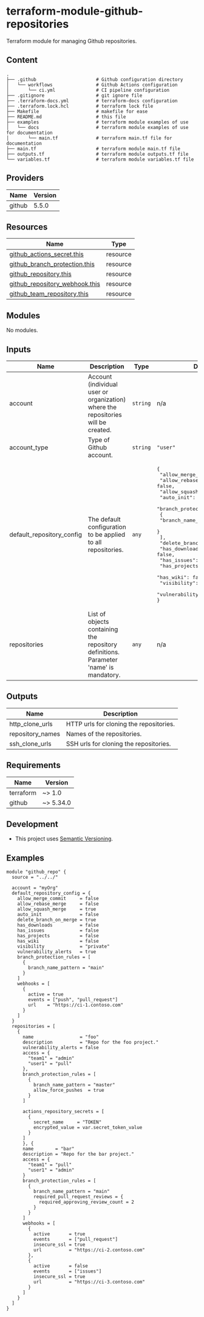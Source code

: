 # terraform-module-github-repositories

Terraform module for managing Github repositories.

## Content

<!-- tree -a -I .git .` -->

```text
.
├── .github                      # Github configuration directory
│   └── workflows                # Github Actions configuration
│       └── ci.yml               # CI pipeline configuration
├── .gitignore                   # git ignore file
├── .terraform-docs.yml          # terraform-docs configuration
├── .terraform.lock.hcl          # terraform lock file
├── Makefile                     # makefile for ease
├── README.md                    # this file
├── examples                     # terraform module examples of use
│   └── docs                     # terraform module examples of use for documentation
│       └── main.tf              # terraform main.tf file for documentation
├── main.tf                      # terraform module main.tf file
├── outputs.tf                   # terraform module outputs.tf file
└── variables.tf                 # terraform module variables.tf file
```

<!-- **WARNING:** Please don't change the content below this line.  This is automatically generated by [terraform-docs](https://github.com/terraform-docs/terraform-docs) -->

<!-- BEGIN_TF_DOCS -->


## Providers

| Name | Version |
|------|---------|
| github | 5.5.0 |

## Resources

| Name | Type |
|------|------|
| [github_actions_secret.this](https://registry.terraform.io/providers/integrations/github/latest/docs/resources/actions_secret) | resource |
| [github_branch_protection.this](https://registry.terraform.io/providers/integrations/github/latest/docs/resources/branch_protection) | resource |
| [github_repository.this](https://registry.terraform.io/providers/integrations/github/latest/docs/resources/repository) | resource |
| [github_repository_webhook.this](https://registry.terraform.io/providers/integrations/github/latest/docs/resources/repository_webhook) | resource |
| [github_team_repository.this](https://registry.terraform.io/providers/integrations/github/latest/docs/resources/team_repository) | resource |

## Modules

No modules.

## Inputs

| Name | Description | Type | Default | Required |
|------|-------------|------|---------|:--------:|
| account | Account (individual user or organization) where the repositories will be created. | `string` | n/a | yes |
| account\_type | Type of Github account. | `string` | `"user"` | no |
| default\_repository\_config | The default configuration to be applied to all repositories. | `any` | <pre>{<br>  "allow_merge_commit": false,<br>  "allow_rebase_merge": false,<br>  "allow_squash_merge": true,<br>  "auto_init": false,<br>  "branch_protection_rules": [<br>    {<br>      "branch_name_pattern": "main"<br>    }<br>  ],<br>  "delete_branch_on_merge": true,<br>  "has_downloads": false,<br>  "has_issues": false,<br>  "has_projects": false,<br>  "has_wiki": false,<br>  "visibility": "private",<br>  "vulnerability_alerts": true<br>}</pre> | no |
| repositories | List of objects containing the repository definitions. Parameter 'name' is mandatory. | `any` | n/a | yes |

## Outputs

| Name | Description |
|------|-------------|
| http\_clone\_urls | HTTP urls for cloning the repositories. |
| repository\_names | Names of the repositories. |
| ssh\_clone\_urls | SSH urls for cloning the repositories. |

## Requirements

| Name | Version |
|------|---------|
| terraform | ~> 1.0 |
| github | ~> 5.34.0 |

## Development

- This project uses [Semantic Versioning](https://semver.org/).

## Examples

```hcl
module "github_repo" {
  source = "../../"

  account = "myOrg"
  default_repository_config = {
    allow_merge_commit     = false
    allow_rebase_merge     = false
    allow_squash_merge     = true
    auto_init              = false
    delete_branch_on_merge = true
    has_downloads          = false
    has_issues             = false
    has_projects           = false
    has_wiki               = false
    visibility             = "private"
    vulnerability_alerts   = true
    branch_protection_rules = [
      {
        branch_name_pattern = "main"
      }
    ]
    webhooks = [
      {
        active = true
        events = ["push", "pull_request"]
        url    = "https://ci-1.contoso.com"
      }
    ]
  }
  repositories = [
    {
      name                 = "foo"
      description          = "Repo for the foo project."
      vulnerability_alerts = false
      access = {
        "team1" = "admin"
        "user1" = "pull"
      },
      branch_protection_rules = [
        {
          branch_name_pattern = "master"
          allow_force_pushes  = true
        }
      ]

      actions_repository_secrets = [
        {
          secret_name     = "TOKEN"
          encrypted_value = var.secret_token_value
        }
      ]
      }, {
      name        = "bar"
      description = "Repo for the bar project."
      access = {
        "team1" = "pull"
        "user1" = "admin"
      }
      branch_protection_rules = [
        {
          branch_name_pattern = "main"
          required_pull_request_reviews = {
            required_approving_review_count = 2
          }
        }
      ]
      webhooks = [
        {
          active       = true
          events       = ["pull_request"]
          insecure_ssl = true
          url          = "https://ci-2.contoso.com"
        },
        {
          active       = false
          events       = ["issues"]
          insecure_ssl = true
          url          = "https://ci-3.contoso.com"
        }
      ]
    }
  ]
}
```
<!-- END_TF_DOCS -->

